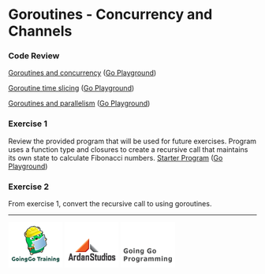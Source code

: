 # Goroutines - Concurrency and Channels

### Code Review

[Goroutines and concurrency](../example1/example1.go) ([Go Playground](http://play.golang.org/p/hS-ltn1Vt-))

[Goroutine time slicing](../example2/example2.go) ([Go Playground](http://play.golang.org/p/viYA-f4zBI))

[Goroutines and parallelism](../example3/example3.go) ([Go Playground](http://play.golang.org/p/TSxqwvy65o))

### Exercise 1
Review the provided program that will be used for future exercises. Program uses a function type and closures to create a recursive call that maintains its own state to calculate Fibonacci numbers.
[Starter Program](exercise.go) ([Go Playground](http://play.golang.org/p/9Tol9i5ipD))

### Exercise 2
From exercise 1, convert the recursive call to using goroutines.

___
[![GoingGo Training](../../../00-slides/images/ggt_logo.png)](http://www.goinggotraining.net)
[![Ardan Studios](../../../00-slides/images/ardan_logo.png)](http://www.ardanstudios.com)
[![GoingGo Blog](../../../00-slides/images/ggb_logo.png)](http://www.goinggo.net)
